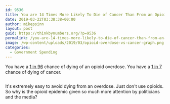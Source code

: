 ```yaml
---
id: 9536
title: You are 14 Times More Likely To Die of Cancer Than From an Opioid Overdose
date: 2019-03-22T03:38:38+00:00
author: mikepsinn
layout: post
guid: https://thinkbynumbers.org/?p=9536
permalink: /you-are-14-times-more-likely-to-die-of-cancer-than-from-an-opioid-overdose/
image: /wp-content/uploads/2019/03/opioid-overdose-vs-cancer-graph.png
categories:
  - Government Spending
---
```

You have a [1 in 96](https://www.npr.org/2019/01/14/684695273/report-americans-are-now-more-likely-to-die-of-an-opioid-overdose-than-on-the-ro) chance of dying of an opioid overdose. You have a [1 in 7](https://www.npr.org/2019/01/14/684695273/report-americans-are-now-more-likely-to-die-of-an-opioid-overdose-than-on-the-ro) chance of dying of cancer. <figure class="wp-block-image">

<img data-attachment-id="9537" data-permalink="https://thinkbynumbers.org/government-spending/youre-14-times-more-likely-to-die-of-cancer-than-from-an-opioid-overdose/attachment/opioid-overdose-vs-cancer-graph/" data-orig-file="https://thinkbynumbers.org/wp-content/uploads/2019/03/opioid-overdose-vs-cancer-graph.png" data-orig-size="399,414" data-comments-opened="1" data-image-meta="{&quot;aperture&quot;:&quot;0&quot;,&quot;credit&quot;:&quot;&quot;,&quot;camera&quot;:&quot;&quot;,&quot;caption&quot;:&quot;&quot;,&quot;created_timestamp&quot;:&quot;0&quot;,&quot;copyright&quot;:&quot;&quot;,&quot;focal_length&quot;:&quot;0&quot;,&quot;iso&quot;:&quot;0&quot;,&quot;shutter_speed&quot;:&quot;0&quot;,&quot;title&quot;:&quot;&quot;,&quot;orientation&quot;:&quot;0&quot;}" data-image-title="opioid overdose vs cancer graph" data-image-description="" data-medium-file="https://thinkbynumbers.org/wp-content/uploads/2019/03/opioid-overdose-vs-cancer-graph-289x300.png" data-large-file="https://thinkbynumbers.org/wp-content/uploads/2019/03/opioid-overdose-vs-cancer-graph.png" src="https://thinkbynumbers.org/wp-content/uploads/2019/03/opioid-overdose-vs-cancer-graph.png" alt="" class="wp-image-9537" srcset="https://thinkbynumbers.org/wp-content/uploads/2019/03/opioid-overdose-vs-cancer-graph.png 399w, https://thinkbynumbers.org/wp-content/uploads/2019/03/opioid-overdose-vs-cancer-graph-289x300.png 289w, https://thinkbynumbers.org/wp-content/uploads/2019/03/opioid-overdose-vs-cancer-graph-480x498.png 480w" sizes="(max-width: 399px) 100vw, 399px" /> </figure> 

It's extremely easy to avoid dying from an overdose. Just don't use opioids.  
So why is the opioid epidemic given so much more attention by politicians and the media?